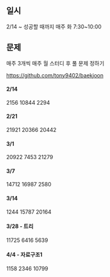 ## 일시
2/14 ~ 성공할 때까지
매주 화 7:30~10:00

## 문제
매주 3개씩
매주 월 스터디 후 풀 문제 정하기

https://github.com/tony9402/baekjoon

#### 2/14
2156
10844
2294

#### 2/21
21921
20366
20442

#### 3/1
20922
7453
21279

#### 3/7
14712
16987
2580

#### 3/14
1244
15787
20164

#### 3/28 - 트리
11725
6416
5639

#### 4/4 - 자료구조1
1158
2346
10799

